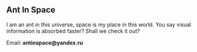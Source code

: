 ## Ant In Space

I am an ant in this universe, space is my place in this world.
You say visual information is absorbed faster? Shall we check it out?

Email: __antinspace@yandex.ru__
